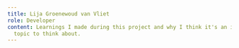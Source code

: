 ```yaml
---
title: Lija Groenewoud van Vliet
role: Developer
content: Learnings I made during this project and why I think it's an important
  topic to think about.
---
```

